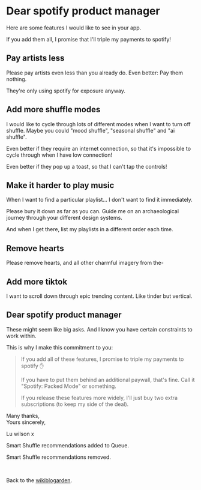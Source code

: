 # Dear spotify product manager

Here are some features I would like to see in your app.

If you add them all, I promise that I'll triple my payments to spotify!

## Pay artists less

Please pay artists even less than you already do. Even better: Pay them nothing.

They're only using spotify for exposure anyway.

## Add more shuffle modes

I would like to cycle through lots of different modes when I want to turn off shuffle. Maybe you could "mood shuffle", "seasonal shuffle" and "ai shuffle".

Even better if they require an internet connection, so that it's impossible to cycle through when I have low connection!

Even better if they pop up a toast, so that I can't tap the controls!

## Make it harder to play music

When I want to find a particular playlist... I don't want to find it immediately.

Please bury it down as far as you can. Guide me on an archaeological journey through your different design systems. 

And when I get there, list my playlists in a different order each time.

## Remove hearts

Please remove hearts, and all other charmful imagery from the-

## Add more tiktok

I want to scroll down through epic trending content. Like tinder but vertical.

## Dear spotify product manager

These might seem like big asks. And I know you have certain constraints to work within.

This is why I make this commitment to you:

> If you add all of these features, I promise to triple my payments to spotify ✋
>
> If you have to put them behind an additional paywall, that's fine. Call it "Spotify: Packed Mode" or something.
> 
> If you release these features more widely, I'll just buy two extra subscriptions (to keep my side of the deal).

Many thanks,<br>
Yours sincerely,

Lu wilson x

Smart Shuffle recommendations added to Queue.

Smart Shuffle recommendations removed.

<br>

Back to the [wikiblogarden](/wikiblogarden).
